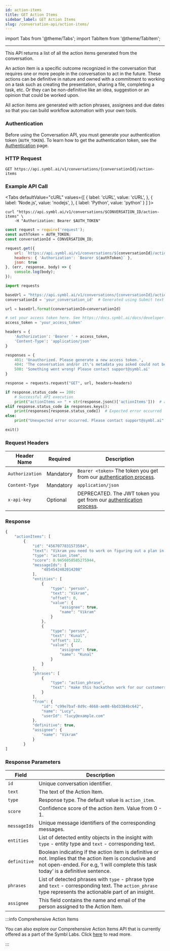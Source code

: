 ```yaml
---
id: action-items
title: GET Action Items
sidebar_label: GET Action Items
slug: /conversation-api/action-items/
---
```

import Tabs from '@theme/Tabs';
import TabItem from '@theme/TabItem';

---

This API returns a list of all the action items generated from the conversation.

An action item is a specific outcome recognized in the conversation that requires one or more people in the conversation to act in the future. These actions can be definitive in nature and owned with a commitment to working on a task such as creating the presentation, sharing a file, completing a task, etc. Or they can be non-definitive like an idea, suggestion or an opinion that could be worked upon.

All action items are generated with action phrases, assignees and due dates so that you can build workflow automation with your own tools.

### Authentication

Before using the Conversation API, you must generate your authentication token (`AUTH_TOKEN`). To learn how to get the authentication token, see the [Authentication](/docs/developer-tools/authentication) page.

### HTTP Request

`GET https://api.symbl.ai/v1/conversations/{conversationId}/action-items`


### Example API Call

<Tabs
  defaultValue="cURL"
  values={[
    { label: 'cURL', value: 'cURL', },
    { label: 'Node.js', value: 'nodejs', },
    { label: 'Python', value: 'python' }
  ]
}>
<TabItem value="cURL">

```shell
curl "https://api.symbl.ai/v1/conversations/$CONVERSATION_ID/action-items" \
    -H "Authorization: Bearer $AUTH_TOKEN"
```

</TabItem>

<TabItem value="nodejs">

```js
const request = require('request');
const authToken = AUTH_TOKEN;
const conversationId = CONVERSATION_ID;

request.get({
    url: `https://api.symbl.ai/v1/conversations/${conversationId}/action-items`,
    headers: { 'Authorization': `Bearer ${authToken}` },
    json: true
}, (err, response, body) => {
    console.log(body);
});
```

</TabItem>
<TabItem value="python">

```py
import requests

baseUrl = "https://api.symbl.ai/v1/conversations/{conversationId}/action-items"
conversationId = 'your_conversation_id'  # Generated using Submit text end point

url = baseUrl.format(conversationId=conversationId)

# set your access token here. See https://docs.symbl.ai/docs/developer-tools/authentication
access_token = 'your_access_token'

headers = {
    'Authorization': 'Bearer ' + access_token,
    'Content-Type': 'application/json'
}

responses = {
    401: 'Unauthorized. Please generate a new access token.',
    404: 'The conversation and/or it\'s metadata you asked could not be found, please check the input provided',
    500: 'Something went wrong! Please contact support@symbl.ai'
}

response = requests.request("GET", url, headers=headers)

if response.status_code == 200:
    # Successful API execution
    print("actionItems => " + str(response.json()['actionItems']))  # actionsItems object containing actionItem id, text, type, score, messageIds, phrases, definitive, entities, assignee
elif response.status_code in responses.keys():
    print(responses[response.status_code])  # Expected error occurred
else:
    print("Unexpected error occurred. Please contact support@symbl.ai" + ", Debug Message => " + str(response.text))

exit()
```

</TabItem>
</Tabs>

### Request Headers

Header Name  | Required | Description
---------- | ------- |  ------- |
```Authorization``` | Mandatory | `Bearer <token>` The token you get from our [authentication process](/docs/developer-tools/authentication).
```Content-Type	``` | Mandatory | `application/json`
```x-api-key``` | Optional | DEPRECATED. The JWT token you get from our [authentication process](/docs/developer-tools/authentication).

### Response

```javascript
{
    "actionItems": [
        {
            "id": "4567077831573504",
            "text": "Vikram you need to work on figuring out a plan in which we can make this hackathon work for our customers first, and then Kunal then can go out and implement it for the rest of the world.",
            "type": "action_item",
            "score": 0.9456050585275944,
            "messageIds": [
                "4854542482014208"
            ],
            "entities": [
                {
                    "type": "person",
                    "text": "Vikram",
                    "offset": 0,
                    "value": {
                        "assignee": true,
                        "name": "Vikram"
                    }
                },
                {
                    "type": "person",
                    "text": "Kunal",
                    "offset": 122,
                    "value": {
                        "assignee": true,
                        "name": "Kunal"
                    }
                }
            ],
            "phrases": [
                {
                    "type": "action_phrase",
                    "text": "make this hackathon work for our customers first"
                }
            ],
            "from": {
                "id": "c99e7baf-8d9c-4668-ae08-6bd3384bc642",
                "name": "Lucy",
                "userId": "lucy@example.com"
            },
            "definitive": true,
            "assignee": {
                "name": "Vikram"
            }
        }
]
```

### Response Parameters

Field  | Description
---------- | ------- |
```id``` | Unique conversation identifier.
```text``` | The text of the Action Item.
```type``` | Response type. The default value is `action_item`.
```score``` | Confidence score of the action item. Value from 0 - 1.
```messageIds``` | Unique message identifiers of the corresponding messages.
```entities``` | List of detected entity objects in the insight with `type` - entity type and `text` - corresponding text.
```definitive``` | Boolean indicating if the action item is definitive or not. Implies that the action item is conclusive and not open-ended. For e.g, ‘I will complete this task today’ is a definitive sentence.
```phrases``` | List of detected phrases with `type` - phrase type and `text` - corresponding text. The `action_phrase` type represents the actionable part of an insight.
```assignee``` | This field contains the name and email of the person assigned to the Action Item.


:::info Comprehensive Action Items

You can also explore our Comprehensive Action Items API that is currently offered as a part of the Symbl Labs. Click [here](/docs/conversation-api/comprehensive-action-items) to read more. 

:::
